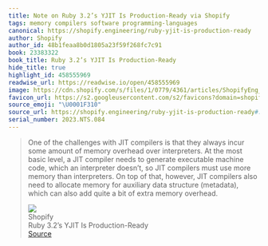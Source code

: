 ```yaml
---
title: Note on Ruby 3.2’s YJIT Is Production-Ready via Shopify
tags: memory compilers software programming-languages
canonical: https://shopify.engineering/ruby-yjit-is-production-ready
author: Shopify
author_id: 48b1feaa8b0d1805a23f59f268fc7c91
book: 23383322
book_title: Ruby 3.2’s YJIT Is Production-Ready
hide_title: true
highlight_id: 458555969
readwise_url: https://readwise.io/open/458555969
image: https://cdn.shopify.com/s/files/1/0779/4361/articles/ShopifyEng_BlogIllustrations_211008_216ppi_02_TryOutYJITforFasterRubying.jpg?v=1673882706
favicon_url: https://s2.googleusercontent.com/s2/favicons?domain=shopify.engineering
source_emoji: "\U0001F310"
source_url: https://shopify.engineering/ruby-yjit-is-production-ready#:~:text=One%20of%20the,extra%20memory%20overhead.
serial_number: 2023.NTS.084
---
```

> One of the challenges with JIT compilers is that they always incur some amount of memory overhead over interpreters. At the most basic level, a JIT compiler needs to generate executable machine code, which an interpreter doesn’t, so JIT compilers must use more memory than interpreters. On top of that, however, JIT compilers also need to allocate memory for auxiliary data structure (metadata), which can also add quite a bit of extra memory overhead.
> <div class="quoteback-footer"><div class="quoteback-avatar"><img class="mini-favicon" src="https://s2.googleusercontent.com/s2/favicons?domain=shopify.engineering"></div><div class="quoteback-metadata"><div class="metadata-inner"><span style="display:none">FROM:</span><div aria-label="Shopify" class="quoteback-author"> Shopify</div><div aria-label="Ruby 3.2’s YJIT Is Production-Ready" class="quoteback-title"> Ruby 3.2’s YJIT Is Production-Ready</div></div></div><div class="quoteback-backlink"><a target="_blank" aria-label="go to the full text of this quotation" rel="noopener" href="https://shopify.engineering/ruby-yjit-is-production-ready#:~:text=One%20of%20the,extra%20memory%20overhead." class="quoteback-arrow"> Source</a></div></div>